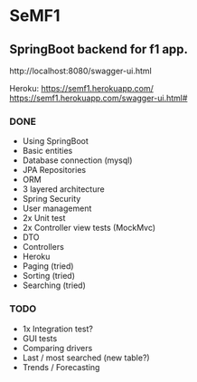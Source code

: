 # SeMF1
## SpringBoot backend for f1 app.
http://localhost:8080/swagger-ui.html

Heroku: https://semf1.herokuapp.com/
https://semf1.herokuapp.com/swagger-ui.html#

### DONE
- Using SpringBoot
- Basic entities
- Database connection (mysql)
- JPA Repositories
- ORM
- 3 layered architecture
- Spring Security
- User management
- 2x Unit test
- 2x Controller view tests (MockMvc)
- DTO
- Controllers
- Heroku
- Paging (tried)
- Sorting (tried)
- Searching (tried)

### TODO
- 1x Integration test?
- GUI tests
- Comparing drivers
- Last / most searched (new table?)
- Trends / Forecasting
